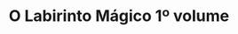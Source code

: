 ---
Numero: 289
title: O Labirinto Mágico 1º volume
Autor: Philip José Farmer
Co-autor: 
Ano-de-Publicacao: 1981
Titulo-original: The Magic Labyrinth
Tradutor: Eurico da Fonseca
Co-tradutor: 
Ano-de-edicao: 1980
alias: Philip-Jose-Farmer
Autor2-alias: 
Tradutor1-alias: Eurico-da-Fonseca
Tradutor2-alias: 
Titulo-link: 289-O-Labirinto-Magico-1-volume
Capa: António Pedro
pags: 170
Capa-link: Antonio-Pedro
---